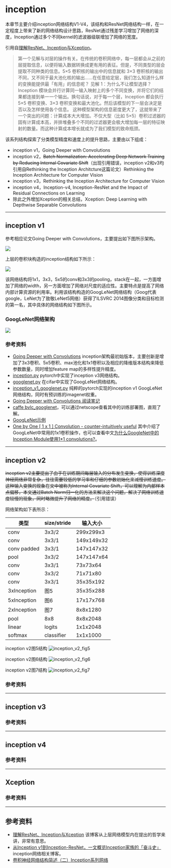 # inception

本章节主要介绍inception网络结构V1-V4，该结构和ResNet网络结构一样，在一定程度上带来了新的网络结构设计思路，ResNet通过残差学习增加了网络的深度，Inception通过多个不同kernel的滤波器级联增加了网络的宽度。

引用自[理解ResNet、Inception与Xception](https://bacterous.github.io/2017/12/18/%E7%90%86%E8%A7%A3ResNet%E3%80%81Inception%E4%B8%8EXception/)。
> 第一个见解与对层的操作有关。在传统的卷积网络中，每一层都会从之前的层提取信息，以便将输入数据转换成更有用的表征。但是，不同类型的层会提取不同种类的信息。5×5 卷积核的输出中的信息就和 3×3 卷积核的输出不同，又不同于最大池化核的输出……在任意给定层，我们怎么知道什么样的变换能提供最「有用」的信息呢？
> 见解 1：为什么不让模型选择？
> Inception 模块会并行计算同一输入映射上的多个不同变换，并将它们的结果都连接到单一一个输出。换句话说，对于每一个层，Inception 都会执行 5×5 卷积变换、3×3 卷积变换和最大池化。然后该模型的下一层会决定是否以及怎样使用各个信息。
> 这种模型架构的信息密度更大了，这就带来了一个突出的问题：计算成本大大增加。不仅大型（比如 5×5）卷积过滤器的固有计算成本高，并排堆叠多个不同的过滤器更会极大增加每一层的特征映射的数量。而这种计算成本增长就成为了我们模型的致命瓶颈。



该系列结构探索了分类模型精度和速度上的提升思路，主要由以下组成：
- inception v1，Going Deeper with Convolutions
- inception v2，~~Batch Normalization: Accelerating Deep Network Training by Reducing Internal Covariate Shift~~（出现引用错误，inception v2和v3均引用自Rethinking the Inception Architcture这篇论文）Rethinking the Inception Architecture for Computer Vision
- inception v3，Rethinking the Inception Architecture for Computer Vision
- inception v4，Inception-v4, Inception-ResNet and the Impact of Residual Connections on Learning
- 除此之外增加Xception的相关总结，Xception: Deep Learning with Depthwise Separable Convolutions

---
## inception v1

参考相应论文Going Deeper with Convolutions，主要提出如下图所示架构。

![](http://chenguanfuqq.gitee.io/tuquan2/img_2018_5/inception_v1_arch.png)

上层的卷积块构造的inception结构如下所示：

![](http://chenguanfuqq.gitee.io/tuquan2/img_2018_5/inception_kernel_arch.png)

该网络结构将1x1，3x3，5x5的conv和3x3的pooling，stack在一起，一方面增加了网络的width，另一方面增加了网络对尺度的适应性。主要特点是提高了网络内部计算资源的利用率。利用该结构构造的GoogLeNet网络结构（Goog代表google，LeNet为了致敬LeNet5网络）获得了ILSVRC 2014图像分类和目标检测的第一名，其中具体的网络结构如下图所示。

### GoogLeNet网络架构

![](http://chenguanfuqq.gitee.io/tuquan2/img_2018_5/cnn-googlenet.png)


### 参考资料
- [Going Deeper with Convolutions](https://arxiv.org/abs/1409.4842) inception架构最初始版本，主要创新是增加了3x3卷积、5x5卷积、max池化和1x1卷积以及相应的降维版本结构来降低参数数量，同时增加feature map的多样性提升精度。
- [inception.py](https://github.com/pytorch/vision/blob/master/torchvision/models/inception.py) pytorch中实现了inception v3网络结构。
- [googlenet.py](https://github.com/kuangliu/pytorch-cifar/blob/master/models/googlenet.py) 在cifar中实现了GoogLeNet网络结构。
- [inception_v1_googlenet.py](https://github.com/vadimkantorov/metriclearningbench/blob/master/inception_v1_googlenet.py) 纯粹的pytorch实现的inception v1 GoogLeNet网络结构，同时有预训练的imagenet权重。
- [Going Deeper with Convolutions 阅读笔记](https://asdf0982.github.io/2017/06/26/GoogleNet/)
- [caffe bvlc_googlenet](https://github.com/BVLC/caffe/blob/master/models/bvlc_googlenet/train_val.prototxt)，可以通过netscope查看其中的训练部署图，直观了解。
- [GoogLeNet示例](https://nndl.github.io/v/cnn-googlenet.html)
- [One by One [ 1 x 1 ] Convolution - counter-intuitively useful](https://iamaaditya.github.io/2016/03/one-by-one-convolution/) 其中介绍了GoogLeNet中常用的1x1卷积操作，也可以查看中文[为什么GoogleNet中的Inception Module使用1*1 convolutions?](https://ziyubiti.github.io/2016/11/13/googlenet-inception/)。

---
## inception v2

~~inception v2主要提出了由于在训练期间每层输入的分布发生变换，使得训练深度神经网络非常复杂，往往需要较低的学习率和仔细的参数初始化来减慢训练速度。这种输入变换的现象在文中被称为Internal Covariate Shift，可以理解为内部样本点偏移，本文通过Batch Norm归一化的方法来解决这个问题，解决了网络训练速度较慢的现象，同时略微提升了网络的精度。~~（引用错误）

网络架构如下表所示：

| 类型 | size/stride | 输入大小 |
| --- | --- | --- |
| conv | 3x3/2 | 299x299x3 |
| conv | 3x3/1 | 149x149x32 |
| conv padded | 3x3/1 | 147x147x32 |
| pool | 3x3/2 | 147x147x64 |
| conv | 3x3/1 | 73x73x64 |
| conv | 3x3/2 | 71x71x80 |
| conv | 3x3/1 | 35x35x192 |
| 3xInception | 图5 | 35x35x288 |
| 5xInception | 图6 | 17x17x768 |
| 2xInception | 图7 | 8x8x1280 |
| pool | 8x8 | 8x8x2048 |
| linear | logits | 1x1x2048 |
| softmax | classifier | 1x1x1000 |

inception v2图5结构
![inception_v2_fig5](http://chenguanfuqq.gitee.io/tuquan2/img_2018_5/inception_v2_fig5.png)

inception v2图6结构
![inception_v2_fig6](http://chenguanfuqq.gitee.io/tuquan2/img_2018_5/inception_v2_fig6.png)

inception v2图7结构
![inception_v2_fig7](http://chenguanfuqq.gitee.io/tuquan2/img_2018_5/inception_v2_fig7.png)


### 参考资料

---
## inception v3

### 参考资料

---
## inception v4

### 参考资料

---
## Xception

### 参考资料

---
## 参考资料
- [理解ResNet、Inception与Xception](https://bacterous.github.io/2017/12/18/%E7%90%86%E8%A7%A3ResNet%E3%80%81Inception%E4%B8%8EXception/) 该博客从上层网络模型内在提出的哲学来讲，非常有意思。
- [从Inception v1到Inception-ResNet，一文概览Inception家族的「奋斗史」](https://zhuanlan.zhihu.com/p/37505777) inception网络相关博客。
- [卷积神经网络结构简述（二）Inception系列网络](https://zhuanlan.zhihu.com/p/30756181)